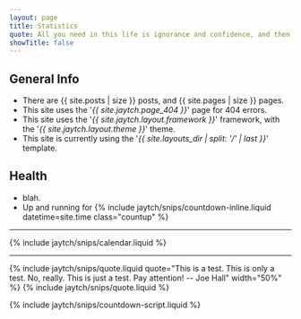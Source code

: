```yaml
---
layout: page
title: Statistics
quote: All you need in this life is ignorance and confidence, and then success is sure. -- <a href="http://www.brainyquote.com/quotes/authors/m/mark_twain.html">Mark Twain</a>
showTitle: false
---
```


## General Info

* There are {{ site.posts | size }} posts, and {{ site.pages | size }} pages.
* This site uses the '*{{ site.jaytch.page_404 }}*' page for 404 errors.
* This site uses the '*{{ site.jaytch.layout.framework }}*' framework, with the '*{{ site.jaytch.layout.theme }}*' theme.
* This site is currently using the '*{{ site.layouts_dir | split: '/' | last }}*' template.

## Health

* blah.
* Up and running for {% include jaytch/snips/countdown-inline.liquid datetime=site.time class="countup" %} 


---

{% include jaytch/snips/calendar.liquid %}

---

{% include jaytch/snips/quote.liquid quote="This is a test. This is only a test. No, really. This is just a test. Pay attention! -- Joe Hall" width="50%" %}
{% include jaytch/snips/quote.liquid %}

{% include jaytch/snips/countdown-script.liquid %}